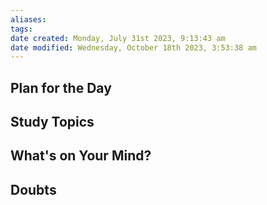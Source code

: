 ```yaml
---
aliases: 
tags: 
date created: Monday, July 31st 2023, 9:13:43 am
date modified: Wednesday, October 18th 2023, 3:53:38 am
---
```


## Plan for the Day

## Study Topics

## What's on Your Mind?

## Doubts